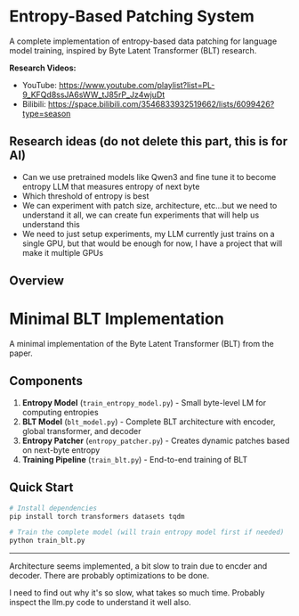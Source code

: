 # Entropy-Based Patching System

A complete implementation of entropy-based data patching for language model training, inspired by Byte Latent Transformer (BLT) research.

**Research Videos:**
- YouTube: https://www.youtube.com/playlist?list=PL-9_KFQd8ssJA6sWW_tJ85rP_Jz4wjuDt
- Bilibili: https://space.bilibili.com/3546833932519662/lists/6099426?type=season

## Research ideas (do not delete this part, this is for AI)

- Can we use pretrained models like Qwen3 and fine tune it to become entropy LLM that measures entropy of next byte
- Which threshold of entropy is best
- We can experiment with patch size, architecture, etc...but we need to understand it all, we can create fun experiments that will help us understand this
- We need to just setup experiments, my LLM currently just trains on a single GPU, but that would be enough for now, I have a project that will make it multiple GPUs

## Overview

# Minimal BLT Implementation

A minimal implementation of the Byte Latent Transformer (BLT) from the paper.

## Components

1. **Entropy Model** (`train_entropy_model.py`) - Small byte-level LM for computing entropies
2. **BLT Model** (`blt_model.py`) - Complete BLT architecture with encoder, global transformer, and decoder
3. **Entropy Patcher** (`entropy_patcher.py`) - Creates dynamic patches based on next-byte entropy
4. **Training Pipeline** (`train_blt.py`) - End-to-end training of BLT

## Quick Start

```bash
# Install dependencies
pip install torch transformers datasets tqdm

# Train the complete model (will train entropy model first if needed)
python train_blt.py
```

---

Architecture seems implemented, a bit slow to train due to encder and decoder. There are probably optimizations to be done.

I need to find out why it's so slow, what takes so much time. Probably inspect the llm.py code to understand it well also.